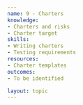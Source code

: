 ```yaml
---
name: 9 - Charters
knowledge:
- Charters and risks
- Charter target
skills:
- Writing charters
- Testing requirements
resources:
- Charter templates
outcomes:
- To be identified

layout: topic
---
```


		